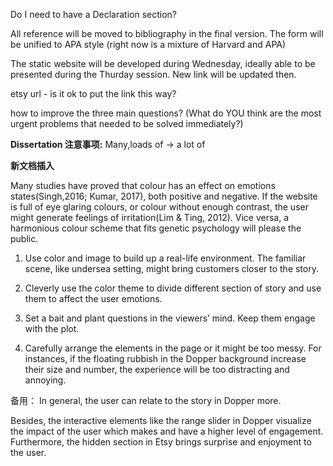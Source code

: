Do I need to have a Declaration section?

All reference will be moved to bibliography in the final version. The form will be unified to APA style (right now is a mixture of Harvard and APA)

The static website will be developed during Wednesday, ideally able to be presented during the Thurday session. New link will be updated then.

etsy url - is it ok to put the link this way?

how to improve the three main questions? (What do YOU think are the most urgent problems that needed to be solved immediately?)

**Dissertation 注意事项:**
Many,loads of -> a lot of

**新文档插入**

Many studies have proved that colour has an effect on emotions states(Singh,2016; Kumar, 2017), both positive and negative. If the website is full of eye glaring colours, or colour without enough contrast, the user might generate feelings of irritation(Lim & Ting, 2012). Vice versa, a harmonious colour scheme that fits genetic psychology will please the public.

1. Use color and image to build up a real-life environment. The familiar scene, like undersea setting, might bring customers closer to the story.

2. Cleverly use the color theme to divide different section of story and use them to affect the user emotions.

3. Set a bait and plant questions in the viewers’ mind. Keep them engage with the plot.

4. Carefully arrange the elements in the page or it might be too messy. For instances, if the floating rubbish in the Dopper background increase their size and number, the experience will be too distracting and annoying.

备用：
In general, the user can relate to the story in Dopper more.

Besides, the interactive elements like the range slider in Dopper visualize the impact of the user which makes and have a higher level of engagement. Furthermore, the hidden section in Etsy brings surprise and enjoyment to the user.
